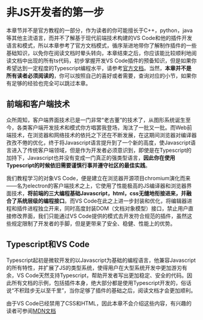 # 非JS开发者的第一步

本章节并不是官方教程的一部分，作为读者的你可能擅长于C++，python，java等其他主流语言，而并不了解基于现代前端技术构建的VS Code和他的插件开发语言和模式，所以本章参考了官方文档模式，循序渐进地带你了解制作插件的一些基础知识，以免你在阅读文档时晕头转向，本章结束之后，你应该能比较顺利地阅读文档中出现的所有ts代码，初步掌握开发VS Code插件的预备知识，但是如果你希望达到一定程度的Typescript编程水平，请参考[官方文档](https://www.tslang.cn/)。当然，**本章并不是所有读者必须阅读的**，你可以按照自己的喜好或者需要，查询对应的小节，如果你有足够的经验也完全可以跳过本章。

## 前端和客户端技术

众所周知，客户端界面技术已是一门非常“老古董”的技术了，从图形系统诞生至今，各类客户端开发技术和模式你方唱罢我登场，淘汰了一批又一批。而Web前端技术，在浏览器和网络技术的依托之下还在不断发展，在这期间浏览器对编译器孜孜不倦的优化，终于将Javascript语言提升到了一个新的高度，使Javascript语言进入了传统客户端领域，但是作为开发者必须意识到，即使是在Typescript的加持下，Javascript也并没有变成一门真正的强类型语言，**因此你在使用Typescript的时候依旧需要谨慎行事并遵守社区的最佳实践**。

我们教程学习的对象VS Code，便是建立在浏览器开源项目chromium演化而来——名为electron的客户端技术之上，它使用了性能极高的JS编译器和浏览器界面技术，**将前端的三大编程基础Javascript，html，css无缝地衔接进来，并融合了系统层级的编程接口**。而VS Code在此之上进一步封装和优化，将编辑器进程和插件进程独立开来，同时高度封装DOM（文档对象模型）接口，禁止用户直接修改界面，我们只能通过VS Code提供的模式去开发符合规范的插件，虽然这些规定限制了开发者的手脚，但是更带来了安全、稳健、性能上的优势。

## Typescript和VS Code

Typescript起初是微软开发的以Javascript为基础的编程语言，他兼容Javascript的所有特性，并扩展了JS的类型系统，使得用户在大型系统开发中更加游刃有余，VS Code天然支持Typescript，帮助开发者写出更加稳定、安全的代码。因此所有文档的示例，包括插件本身，绝大部分都是使用Typescript开发的，俗话说“不积跬步无以至千里”，当你足够了插件的基础之后，阅读文档才会更加顺利。

由于VS Code已经禁用了CSS和HTML，因此本章不会介绍这些内容，有兴趣的读者可参阅[MDN文档](https://developer.mozilla.org/zh-CN/docs/Web)